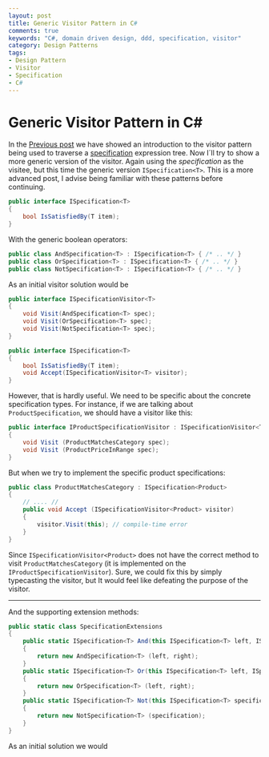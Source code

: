 ```yaml
---
layout: post
title: Generic Visitor Pattern in C#
comments: true
keywords: "C#, domain driven design, ddd, specification, visitor"
category: Design Patterns
tags:
- Design Pattern
- Visitor
- Specification
- C#
---
```


# Generic Visitor Pattern in C#

In the [Previous post](2017-12-28-introduction-to-the-visitor-pattern-in-c) we have showed an introduction to the visitor pattern being used to traverse a [specification](2017-12-18-a-generic-specification-pattern-in-c) expression tree. Now I´ll try to show a more generic version of the visitor. Again using the *specification* as the visitee, but this time the generic version `ISpecification<T>`. This is a more advanced post, I advise being familiar with these patterns before continuing.


```csharp
public interface ISpecification<T>
{
    bool IsSatisfiedBy(T item);
}
```

With the generic boolean operators:

```csharp
public class AndSpecification<T> : ISpecification<T> { /* .. */ }
public class OrSpecification<T> : ISpecification<T> { /* .. */ }
public class NotSpecification<T> : ISpecification<T> { /* .. */ }
```

As an initial visitor solution would be 
```csharp
public interface ISpecificationVisitor<T> 
{
    void Visit(AndSpecification<T> spec);
    void Visit(OrSpecification<T> spec);
    void Visit(NotSpecification<T> spec);
}

public interface ISpecification<T>
{
    bool IsSatisfiedBy(T item);
    void Accept(ISpecificationVisitor<T> visitor);
}
```

However, that is hardly useful. We need to be specific about the concrete specification types. For instance, if we are talking about `ProductSpecification`, we should have a visitor like this:

```csharp
public interface IProductSpecificationVisitor : ISpecificationVisitor<T>
{
    void Visit (ProductMatchesCategory spec);
    void Visit (ProductPriceInRange spec);
}
```

But when we try to implement the specific product specifications:

```csharp
public class ProductMatchesCategory : ISpecification<Product>
{
    // .... //
    public void Accept (ISpecificationVisitor<Product> visitor) 
    {
        visitor.Visit(this); // compile-time error
    }
}
```

Since `ISpecificationVisitor<Product>` does not have the correct method to visit `ProductMatchesCategory` (it is implemented on the `IProductSpecificationVisitor`). Sure, we could fix this by simply typecasting the visitor, but It would feel like defeating the purpose of the visitor.


----

And the supporting  extension methods:

```csharp
public static class SpecificationExtensions
{
    public static ISpecification<T> And(this ISpecification<T> left, ISpecification<T> right)
    {
        return new AndSpecification<T> (left, right);
    }
    public static ISpecification<T> Or(this ISpecification<T> left, ISpecification<T> right)
    {
        return new OrSpecification<T> (left, right);
    }
    public static ISpecification<T> Not(this ISpecification<T> specification)
    {
        return new NotSpecification<T> (specification);
    }
}
```


As an initial solution we would 
